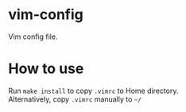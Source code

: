 # vim-config
Vim config file.

# How to use
Run `make install` to copy `.vimrc` to Home directory.\
Alternatively, copy `.vimrc` manually to `~/`
